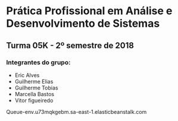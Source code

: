 # Prática Profissional em Análise e Desenvolvimento de Sistemas
## Turma 05K - 2º semestre de 2018

### Integrantes do grupo:

* Eric Alves
* Guilherme Elias
* Guilherme Tobias
* Marcella Bastos
* Vitor figueiredo

Queue-env.u73mqkgebm.sa-east-1.elasticbeanstalk.com
